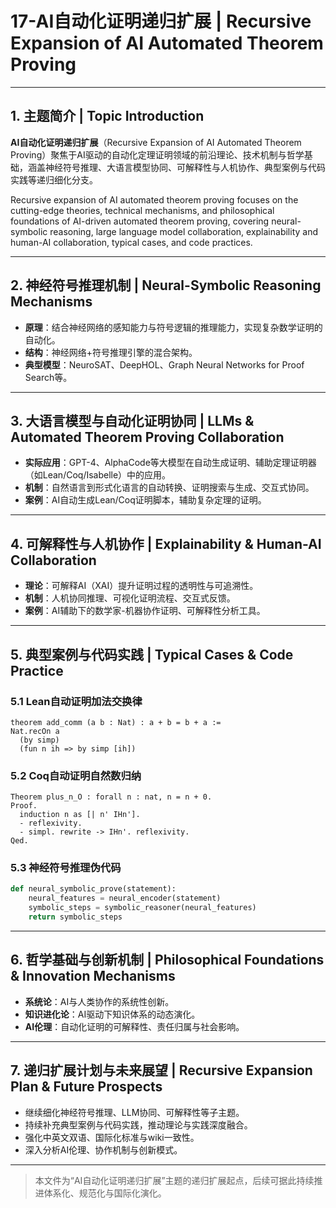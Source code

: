 # 17-AI自动化证明递归扩展 | Recursive Expansion of AI Automated Theorem Proving

---

## 1. 主题简介 | Topic Introduction

**AI自动化证明递归扩展**（Recursive Expansion of AI Automated Theorem Proving）聚焦于AI驱动的自动化定理证明领域的前沿理论、技术机制与哲学基础，涵盖神经符号推理、大语言模型协同、可解释性与人机协作、典型案例与代码实践等递归细化分支。

Recursive expansion of AI automated theorem proving focuses on the cutting-edge theories, technical mechanisms, and philosophical foundations of AI-driven automated theorem proving, covering neural-symbolic reasoning, large language model collaboration, explainability and human-AI collaboration, typical cases, and code practices.

---

## 2. 神经符号推理机制 | Neural-Symbolic Reasoning Mechanisms

- **原理**：结合神经网络的感知能力与符号逻辑的推理能力，实现复杂数学证明的自动化。
- **结构**：神经网络+符号推理引擎的混合架构。
- **典型模型**：NeuroSAT、DeepHOL、Graph Neural Networks for Proof Search等。

---

## 3. 大语言模型与自动化证明协同 | LLMs & Automated Theorem Proving Collaboration

- **实际应用**：GPT-4、AlphaCode等大模型在自动生成证明、辅助定理证明器（如Lean/Coq/Isabelle）中的应用。
- **机制**：自然语言到形式化语言的自动转换、证明搜索与生成、交互式协同。
- **案例**：AI自动生成Lean/Coq证明脚本，辅助复杂定理的证明。

---

## 4. 可解释性与人机协作 | Explainability & Human-AI Collaboration

- **理论**：可解释AI（XAI）提升证明过程的透明性与可追溯性。
- **机制**：人机协同推理、可视化证明流程、交互式反馈。
- **案例**：AI辅助下的数学家-机器协作证明、可解释性分析工具。

---

## 5. 典型案例与代码实践 | Typical Cases & Code Practice

### 5.1 Lean自动证明加法交换律

```lean
theorem add_comm (a b : Nat) : a + b = b + a :=
Nat.recOn a
  (by simp)
  (fun n ih => by simp [ih])
```

### 5.2 Coq自动证明自然数归纳

```coq
Theorem plus_n_O : forall n : nat, n = n + 0.
Proof.
  induction n as [| n' IHn']. 
  - reflexivity.
  - simpl. rewrite -> IHn'. reflexivity.
Qed.
```

### 5.3 神经符号推理伪代码

```python
def neural_symbolic_prove(statement):
    neural_features = neural_encoder(statement)
    symbolic_steps = symbolic_reasoner(neural_features)
    return symbolic_steps
```

---

## 6. 哲学基础与创新机制 | Philosophical Foundations & Innovation Mechanisms

- **系统论**：AI与人类协作的系统性创新。
- **知识进化论**：AI驱动下知识体系的动态演化。
- **AI伦理**：自动化证明的可解释性、责任归属与社会影响。

---

## 7. 递归扩展计划与未来展望 | Recursive Expansion Plan & Future Prospects

- 继续细化神经符号推理、LLM协同、可解释性等子主题。
- 持续补充典型案例与代码实践，推动理论与实践深度融合。
- 强化中英文双语、国际化标准与wiki一致性。
- 深入分析AI伦理、协作机制与创新模式。

---

> 本文件为“AI自动化证明递归扩展”主题的递归扩展起点，后续可据此持续推进体系化、规范化与国际化演化。
